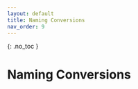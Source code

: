 ```yaml
---
layout: default
title: Naming Conversions
nav_order: 9
---
```


{: .no_toc }

#  Naming Conversions
